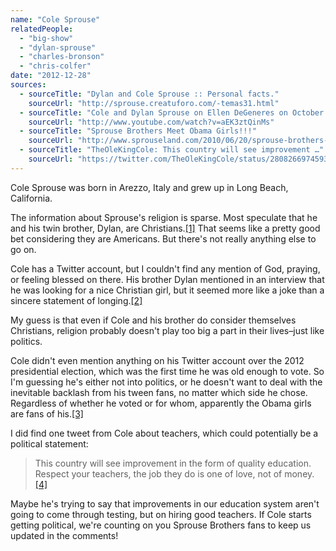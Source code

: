 ```yaml
---
name: "Cole Sprouse"
relatedPeople:
  - "big-show"
  - "dylan-sprouse"
  - "charles-bronson"
  - "chris-colfer"
date: "2012-12-28"
sources:
  - sourceTitle: "Dylan and Cole Sprouse :: Personal facts."
    sourceUrl: "http://sprouse.creatuforo.com/-temas31.html"
  - sourceTitle: "Cole and Dylan Sprouse on Ellen DeGeneres on October 2nd 2007."
    sourceUrl: "http://www.youtube.com/watch?v=aEK3ztQinMs"
  - sourceTitle: "Sprouse Brothers Meet Obama Girls!!!"
    sourceUrl: "http://www.sprouseland.com/2010/06/20/sprouse-brothers-meet-obama-girls/"
  - sourceTitle: "TheOleKingCole: This country will see improvement …"
    sourceUrl: "https://twitter.com/TheOleKingCole/status/280826697459322880"
---
```


Cole Sprouse was born in Arezzo, Italy and grew up in Long Beach, California.

The information about Sprouse's religion is sparse. Most speculate that he and his twin brother, Dylan, are Christians.<a class="source-citation" href="#http://sprouse.creatuforo.com/-temas31.html" title="Dylan and Cole Sprouse :: Personal facts.">[1]</a> That seems like a pretty good bet considering they are Americans. But there's not really anything else to go on.

Cole has a Twitter account, but I couldn't find any mention of God, praying, or feeling blessed on there. His brother Dylan mentioned in an interview that he was looking for a nice Christian girl, but it seemed more like a joke than a sincere statement of longing.<a class="source-citation" href="#http://www.youtube.com/watch?v=aEK3ztQinMs" title="Cole and Dylan Sprouse on Ellen DeGeneres on October 2nd 2007.">[2]</a>

My guess is that even if Cole and his brother do consider themselves Christians, religion probably doesn't play too big a part in their lives–just like politics.

Cole didn't even mention anything on his Twitter account over the 2012 presidential election, which was the first time he was old enough to vote. So I'm guessing he's either not into politics, or he doesn't want to deal with the inevitable backlash from his tween fans, no matter which side he chose. Regardless of whether he voted or for whom, apparently the Obama girls are fans of his.<a class="source-citation" href="#http://www.sprouseland.com/2010/06/20/sprouse-brothers-meet-obama-girls/" title="Sprouse Brothers Meet Obama Girls!!!">[3]</a>

I did find one tweet from Cole about teachers, which could potentially be a political statement:

>This country will see improvement in the form of quality education. Respect your teachers, the job they do is one of love, not of money.<a class="source-citation" href="#https://twitter.com/TheOleKingCole/status/280826697459322880" title="TheOleKingCole: This country will see improvement …">[4]</a>

Maybe he's trying to say that improvements in our education system aren't going to come through testing, but on hiring good teachers. If Cole starts getting political, we're counting on you Sprouse Brothers fans to keep us updated in the comments!